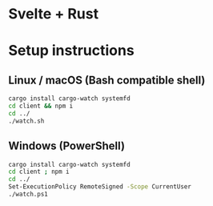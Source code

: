 # Svelte + Rust

# Setup instructions

## Linux / macOS (Bash compatible shell)
```sh
cargo install cargo-watch systemfd
cd client && npm i
cd ../
./watch.sh
```

## Windows (PowerShell)
```sh
cargo install cargo-watch systemfd
cd client ; npm i
cd ../
Set-ExecutionPolicy RemoteSigned -Scope CurrentUser
./watch.ps1
```
